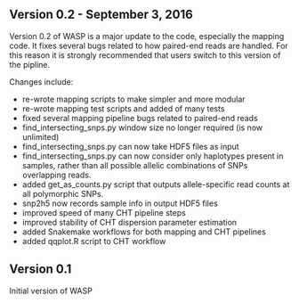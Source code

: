 Version 0.2 - September 3, 2016
-----------

Version 0.2 of WASP is a major update to the code,
especially the mapping code. It fixes several bugs related
to how paired-end reads are handled. For this reason it is
strongly recommended that users switch to this version
of the pipline.

Changes include:
* re-wrote mapping scripts to make simpler and more modular
* re-wrote mapping test scripts and added of many tests
* fixed several mapping pipeline bugs related to paired-end reads
* find_intersecting_snps.py window size no longer required (is now
	unlimited)
* find_intersecting_snps.py can now take HDF5 files as input
* find_intersecting_snps.py can now consider only haplotypes
	present in samples, rather than all possible allelic combinations
	of SNPs overlapping reads.
* added get_as_counts.py script that outputs allele-specific read
	counts at all polymorphic SNPs. 
* snp2h5 now records sample info in output HDF5 files
* improved speed of many CHT pipeline steps
* improved stability of CHT dispersion parameter estimation
* added Snakemake workflows for both mapping and CHT pipelines
* added qqplot.R script to CHT workflow


Version 0.1
-----------
Initial version of WASP
